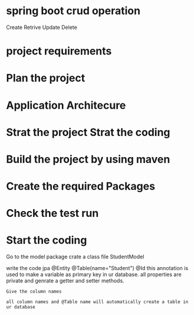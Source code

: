 # spring boot crud operation 
  Create 
  Retrive 
  Update
  Delete
  
# project requirements

# Plan the project

# Application Architecure

# Strat the project Strat the coding 

# Build the project by using maven

# Create the required Packages

# Check the test run

# Start the coding 
  Go to the model package crate a class file  StudentModel
  
  write the code 
  jpa @Entity
      @Table(name="Student")
      @Id this annotation is used to make a variable as primary key in ur database.
    all properties are private and genrate a getter and setter methods.
    
    Give the column names
    
    all column names and @Table name will automatically create a table in ur database
    
    
    
    
    
    
    
    
    
    
